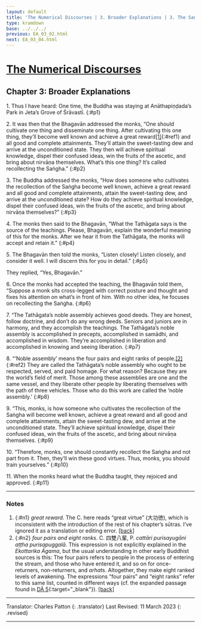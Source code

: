 ```yaml
---
layout: default
title: 'The Numerical Discourses | 3. Broader Explanations | 3. The Saṅgha'
type: kramdown
base: ../../../
previous: EA_03_02.html
next: EA_03_04.html
---
```


# [The Numerical Discourses](../index.html)
## Chapter 3: Broader Explanations
1\. Thus I have heard: One time, the Buddha was staying at Anāthapiṇḍada’s Park in Jeta’s Grove of Śrāvastī.
{:#p1}

2\. It was then that the Bhagavān addressed the monks, “One should cultivate one thing and disseminate one thing. After cultivating this one thing, they’ll become well known and achieve a great reward[\[1\]](#n1){:#ref1} and all good and complete attainments. They’ll attain the sweet-tasting dew and arrive at the unconditioned state. They then will achieve spiritual knowledge, dispel their confused ideas, win the fruits of the ascetic, and bring about nirvāṇa themselves. What’s this one thing? It’s called recollecting the Saṅgha.”
{:#p2}

3\. The Buddha addressed the monks, “How does someone who cultivates the recollection of the Saṅgha become well known, achieve a great reward and all good and complete attainments, attain the sweet-tasting dew, and arrive at the unconditioned state? How do they achieve spiritual knowledge, dispel their confused ideas, win the fruits of the ascetic, and bring about nirvāṇa themselves?”
{:#p3}

4\. The monks then said to the Bhagavān, “What the Tathāgata says is the source of the teachings. Please, Bhagavān, explain the wonderful meaning of this for the monks. After we hear it from the Tathāgata, the monks will accept and retain it.”
{:#p4}

5\. The Bhagavān then told the monks, “Listen closely! Listen closely, and consider it well. I will discern this for you in detail.”
{:#p5}

They replied, “Yes, Bhagavān.”

6\. Once the monks had accepted the teaching, the Bhagavān told them, “Suppose a monk sits cross-legged with correct posture and thought and fixes his attention on what’s in front of him. With no other idea, he focuses on recollecting the Saṅgha.
{:#p6}

7\. “The Tathāgata’s noble assembly achieves good deeds. They are honest, follow doctrine, and don’t do any wrong deeds. Seniors and juniors are in harmony, and they accomplish the teachings. The Tathāgata’s noble assembly is accomplished in precepts, accomplished in samādhi, and accomplished in wisdom. They’re accomplished in liberation and accomplished in knowing and seeing liberation.
{:#p7}

8\. “‘Noble assembly’ means the four pairs and eight ranks of people.[\[2\]](#n2){:#ref2} They are called the Tathāgata’s noble assembly who ought to be respected, served, and paid homage. For what reason? Because they are the world’s field of merit. Those among these assemblies are one and the same vessel, and they liberate other people by liberating themselves with the path of three vehicles. Those who do this work are called the ‘noble assembly.’
{:#p8}

9\. “This, monks, is how someone who cultivates the recollection of the Saṅgha will become well known, achieve a great reward and all good and complete attainments, attain the sweet-tasting dew, and arrive at the unconditioned state. They’ll achieve spiritual knowledge, dispel their confused ideas, win the fruits of the ascetic, and bring about nirvāṇa themselves.
{:#p9}

10\. “Therefore, monks, one should constantly recollect the Saṅgha and not part from it. Then, they’ll win these good virtues. Thus, monks, you should train yourselves.”
{:#p10}

11\. When the monks heard what the Buddha taught, they rejoiced and approved.
{:#p11}

---

### Notes

1. {:#n1} *great reward*. The C. here reads “great virtue” (大功徳), which is inconsistent with the introduction of the rest of his chapter’s sūtras. I’ve ignored it as a translation or editing error. [\[back\]](#ref1)
2. {:#n2} *four pairs and eight ranks*. C. 四雙八輩, P. *cattāri purisayugāni aṭṭha purisapuggalā*. This expression is not explicitly explained in the *Ekottarika Āgama*, but the usual understanding in other early Buddhist sources is this: The four pairs refers to people in the process of entering the stream, and those who have entered it, and so on for once-returners, non-returners, and *arhat*s. Altogether, they make eight ranked levels of awakening. The expressions “four pairs” and “eight ranks” refer to this same list, counted in different ways (cf. the expanded passage found in [DĀ 5](../../dirgha/DA_5.html#p19){:target="_blank"}). [\[back\]](#ref2)

---

Translator: Charles Patton
{: .translator}
Last Revised: 11 March 2023
{: .revised}

---